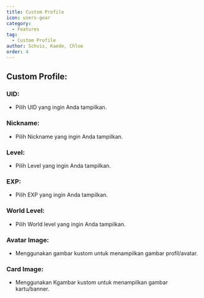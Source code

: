 ```yaml
---
title: Custom Profile
icon: users-gear
category:
  - Features
tag:
  - Custom Profile
author: Schvis, Kaede, Chloe
order: 4
---
```


## Custom Profile:

### UID:
- Pilih UID yang ingin Anda tampilkan.
### Nickname:
- Pilih Nickname yang ingin Anda tampilkan.
### Level:
- Pilih Level yang ingin Anda tampilkan.
### EXP:
- Pilih EXP yang ingin Anda tampilkan. 
### World Level:
- Pilih World level yang ingin Anda tampilkan.
### Avatar Image:
- Menggunakan gambar kustom untuk menampilkan gambar profil/avatar.
### Card Image:
- Menggunakan Kgambar kustom untuk menampilkan gambar kartu/banner.
